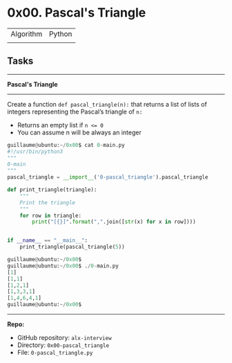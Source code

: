 # 0x00. Pascal's Triangle
| | |
|-|-|
| Algorithm | Python |
| | |

## Tasks

_____________
**Pascal's Triangle**
_____________

Create a function `def pascal_triangle(n):` that returns a list of lists of integers representing the Pascal’s triangle of `n:`
- Returns an empty list if `n <= 0`
- You can assume n will be always an integer
```python
guillaume@ubuntu:~/0x00$ cat 0-main.py
#!/usr/bin/python3
"""
0-main
"""
pascal_triangle = __import__('0-pascal_triangle').pascal_triangle

def print_triangle(triangle):
    """
    Print the triangle
    """
    for row in triangle:
        print("[{}]".format(",".join([str(x) for x in row])))


if __name__ == "__main__":
    print_triangle(pascal_triangle(5))

guillaume@ubuntu:~/0x00$ 
guillaume@ubuntu:~/0x00$ ./0-main.py
[1]
[1,1]
[1,2,1]
[1,3,3,1]
[1,4,6,4,1]
guillaume@ubuntu:~/0x00$ 
```

____________

**Repo:**

- GitHub repository: `alx-interview`
- Directory: `0x00-pascal_triangle`
- File: `0-pascal_triangle.py`